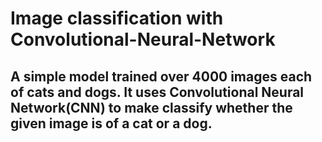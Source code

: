 # Image classification with Convolutional-Neural-Network
## A simple model trained over 4000 images each of cats and dogs. It uses Convolutional Neural Network(CNN) to make classify whether the given image is of a cat or a dog.
